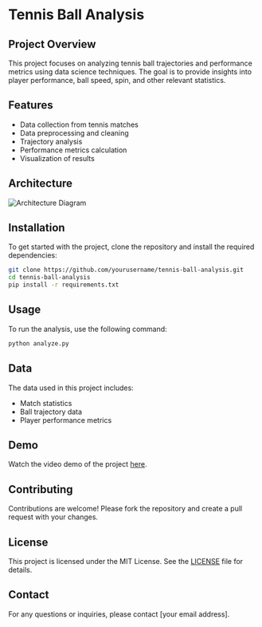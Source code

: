 # Tennis Ball Analysis

## Project Overview
This project focuses on analyzing tennis ball trajectories and performance metrics using data science techniques. The goal is to provide insights into player performance, ball speed, spin, and other relevant statistics.

## Features
- Data collection from tennis matches
- Data preprocessing and cleaning
- Trajectory analysis
- Performance metrics calculation
- Visualization of results

## Architecture
![Architecture Diagram](path/to/architecture-diagram.png)

## Installation
To get started with the project, clone the repository and install the required dependencies:

```bash
git clone https://github.com/yourusername/tennis-ball-analysis.git
cd tennis-ball-analysis
pip install -r requirements.txt
```

## Usage
To run the analysis, use the following command:

```bash
python analyze.py
```

## Data
The data used in this project includes:
- Match statistics
- Ball trajectory data
- Player performance metrics

## Demo
Watch the video demo of the project [here](path/to/demo-video.mp4).

## Contributing
Contributions are welcome! Please fork the repository and create a pull request with your changes.

## License
This project is licensed under the MIT License. See the [LICENSE](LICENSE) file for details.

## Contact
For any questions or inquiries, please contact [your email address].
